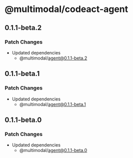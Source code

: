 # @multimodal/codeact-agent

## 0.1.1-beta.2

### Patch Changes

- Updated dependencies
  - @multimodal/agent@0.1.1-beta.2

## 0.1.1-beta.1

### Patch Changes

- Updated dependencies
  - @multimodal/agent@0.1.1-beta.1

## 0.1.1-beta.0

### Patch Changes

- Updated dependencies
  - @multimodal/agent@0.1.1-beta.0

